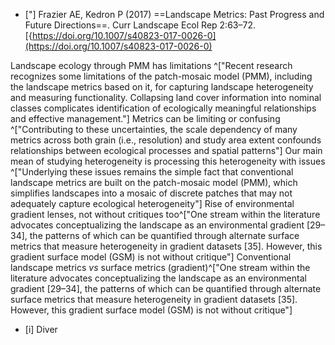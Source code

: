
- ["] Frazier AE, Kedron P (2017) ==Landscape Metrics: Past Progress and Future Directions==. Curr Landscape Ecol Rep 2:63–72. [{https://doi.org/10.1007/s40823-017-0026-0](https://doi.org/10.1007/s40823-017-0026-0) 

Landscape ecology through PMM has limitations ^["Recent research recognizes some limitations of the patch-mosaic model (PMM), including the landscape metrics based on it, for capturing landscape heterogeneity and measuring functionality. Collapsing land cover information into nominal classes complicates identification of ecologically meaningful relationships and effective management."] 
Metrics can be limiting or confusing ^["Contributing to these uncertainties, the scale dependency of many metrics across both grain (i.e., resolution) and study area extent confounds relationships between ecological processes and spatial patterns"] 
Our main mean of studying heterogeneity is processing this heterogeneity with issues ^["Underlying these issues remains the simple fact that conventional landscape metrics are built on the patch-mosaic model (PMM), which simplifies landscapes into a mosaic of discrete patches that may not adequately capture ecological heterogeneity"]
Rise of environmental gradient lenses, not without critiques too^["One stream within the literature advocates conceptualizing the landscape as an environmental gradient [29–34], the patterns of which can be quantified through alternate surface metrics that measure heterogeneity in gradient datasets [35]. However, this gradient surface model (GSM) is not without critique"]
Conventional landscape metrics *vs* surface metrics (gradient)^["One stream within the literature advocates conceptualizing the landscape as an environmental gradient [29–34], the patterns of which can be quantified through alternate surface metrics that measure heterogeneity in gradient datasets [35]. However, this gradient surface model (GSM) is not without critique"]
- [i] Diver


